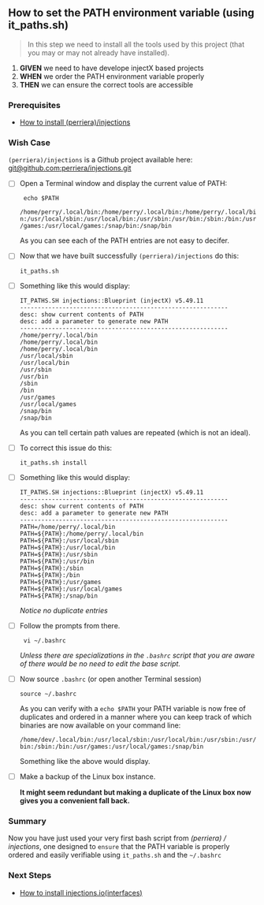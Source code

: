 
## How to set the PATH environment variable (using it_paths.sh)
> In this step we need to install all the tools used by this project (that you may or may not already have installed).

 1. **GIVEN** we need to have develope injectX based projects
 2. **WHEN** we order the PATH environment variable properly 
 3. **THEN** we can ensure the correct tools are accessible

### Prerequisites
- [How to install (perriera)/injections](https://github.com/perriera/injections)

### Wish Case
`(perriera)/injections` is a Github project available here: [git@github.com:perriera/injections.git](https://github.com/perriera/injections)

 - [ ] Open a Terminal window and display the current value of PATH:

        echo $PATH

    `/home/perry/.local/bin:/home/perry/.local/bin:/home/perry/.local/bin:/usr/local/sbin:/usr/local/bin:/usr/sbin:/usr/bin:/sbin:/bin:/usr/games:/usr/local/games:/snap/bin:/snap/bin`

    As you can see each of the PATH entries are not easy to decifer.

  - [ ] Now that we have built successfully `(perriera)/injections` do this:
	
		it_paths.sh 
	
  - [ ] Something like this would display:
	
        IT_PATHS.SH injections::Blueprint (injectX) v5.49.11
        -----------------------------------------------------------
        desc: show current contents of PATH
        desc: add a parameter to generate new PATH
        -----------------------------------------------------------
        /home/perry/.local/bin
        /home/perry/.local/bin
        /home/perry/.local/bin
        /usr/local/sbin
        /usr/local/bin
        /usr/sbin
        /usr/bin
        /sbin
        /bin
        /usr/games
        /usr/local/games
        /snap/bin
        /snap/bin

    As you can tell certain path values are repeated (which is not an ideal). 
 
 - [ ]  To correct this issue do this:

		it_paths.sh install

  - [ ] Something like this would display:

        IT_PATHS.SH injections::Blueprint (injectX) v5.49.11
        -----------------------------------------------------------
        desc: show current contents of PATH
        desc: add a parameter to generate new PATH
        -----------------------------------------------------------
        PATH=/home/perry/.local/bin
        PATH=${PATH}:/home/perry/.local/bin
        PATH=${PATH}:/usr/local/sbin
        PATH=${PATH}:/usr/local/bin
        PATH=${PATH}:/usr/sbin
        PATH=${PATH}:/usr/bin
        PATH=${PATH}:/sbin
        PATH=${PATH}:/bin
        PATH=${PATH}:/usr/games
        PATH=${PATH}:/usr/local/games
        PATH=${PATH}:/snap/bin

    *Notice no duplicate entries*

 - [ ] Follow the prompts from there.

        vi ~/.bashrc

    *Unless there are specializations in the `.bashrc` script that you are aware of there would be no need to edit the base script.*

 - [ ] Now source  `.bashrc` (or open another Terminal session)

       source ~/.bashrc

    As you can verify with a `echo $PATH` your PATH variable is now free of duplicates and ordered in a manner where you can keep track of which binaries are now available on your command line:

    `/home/dev/.local/bin:/usr/local/sbin:/usr/local/bin:/usr/sbin:/usr/bin:/sbin:/bin:/usr/games:/usr/local/games:/snap/bin`

    Something like the above would display.

 - [ ] Make a backup of the Linux box instance.

	**It might seem redundant but making a duplicate of the Linux box now gives you a convenient fall back.**

### Summary 
Now you have just used your very first bash script from *(perriera) / injections*, one designed to `ensure` that the PATH variable is properly ordered and easily verifiable using `it_paths.sh` and the `~/.bashrc` 

### Next Steps
- [How to install injections.io(interfaces)](https://github.com/perriera/interfaces)

